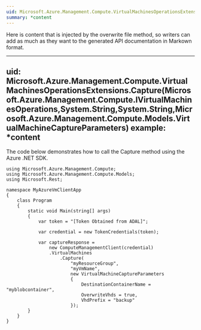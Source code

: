 ```yaml
---
uid: Microsoft.Azure.Management.Compute.VirtualMachinesOperationsExtensions.Capture(Microsoft.Azure.Management.Compute.IVirtualMachinesOperations,System.String,System.String,Microsoft.Azure.Management.Compute.Models.VirtualMachineCaptureParameters)
summary: *content
---
```


Here is content that is injected by the overwrite file method, so writers can add as much as they want to the generated API documentation in Markown format.

---
uid: Microsoft.Azure.Management.Compute.VirtualMachinesOperationsExtensions.Capture(Microsoft.Azure.Management.Compute.IVirtualMachinesOperations,System.String,System.String,Microsoft.Azure.Management.Compute.Models.VirtualMachineCaptureParameters)
example: *content
---

The code below demonstrates how to call the Capture method using the Azure .NET SDK. 

    using Microsoft.Azure.Management.Compute;
    using Microsoft.Azure.Management.Compute.Models;
    using Microsoft.Rest;

    namespace MyAzureVmClientApp
    {
        class Program
        {
            static void Main(string[] args)
            {
                var token = "[Token Obtained from ADAL]";

                var credential = new TokenCredentials(token);

                var captureResponse = 
                    new ComputeManagementClient(credential)
                    .VirtualMachines
                        .Capture(
                            "myResourceGroup",
                            "myVmName",
                            new VirtualMachineCaptureParameters
                            {
                                DestinationContainerName = "myblobcontainer",
                                OverwriteVhds = true,
                                VhdPrefix = "backup"
                            });
            }
        }
    }

